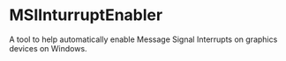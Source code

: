 # MSIInturruptEnabler
A tool to help automatically enable Message Signal Interrupts on graphics devices on Windows.
